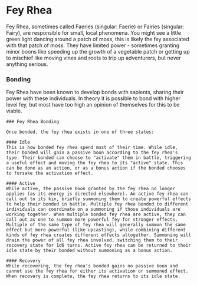 # Fey Rhea

Fey Rhea, sometimes called Faeries (singular: Faerie) or Fairies (singular: Fairy), are responsible for small, local phenomena. You might see a little green light dancing around a patch of moss, this is likely the fey associated with that patch of moss. They have limited power - sometimes granting minor boons like speeding up the growth of a vegetable patch or getting up to mischief like moving vines and roots to trip up adventurers, but never anything serious.

### Bonding

Fey Rhea have been known to develop bonds with sapients, sharing their power with these individuals. In theory it is possible to bond with higher level fey, but most have too high an opinion of themselves for this to be viable. 

```statblock:5e
### Fey Rhea Bonding

Once bonded, the fey rhea exists in one of three states:

#### Idle
This is how bonded fey rhea spend most of their time. While idle, their bonded will gain a passive boon according to the fey rhea's type. Their bonded can choose to "activate" them in battle, triggering a useful effect and moving the fey rhea to its "active" state. This can be done as an action, or as a bonus action if the bonded chooses to forsake the activation effect.

#### Active
While active, the passive boon granted by the fey rhea no longer applies (as its energy is directed elsewhere). An active fey rhea can call out to its kin, briefly summoning them to create powerful effects to help their bonded in battle. Multiple fey rhea bonded to different individuals can coordinate on a summoning if those individuals are working together. When multiple bonded fey rhea are active, they can call out as one to summon more powerful fey for stronger effects. Multiple of the same type of fey rhea will generally summon the same effect but more powerful (like upcasting), while combining different kinds of fey rhea creates different effects altogether. Summoning will drain the power of all fey rhea involved, switching them to their recovery state for 1d6 turns. Active fey rhea can be returned to their idle state by their bonded without summoning as a bonus action.

#### Recovery
While recovering, the fey rhea's bonded gains no passive boon and cannot use the fey rhea for either its activation or summoned effect. When recovery is complete, the fey rhea returns to its idle state.
```